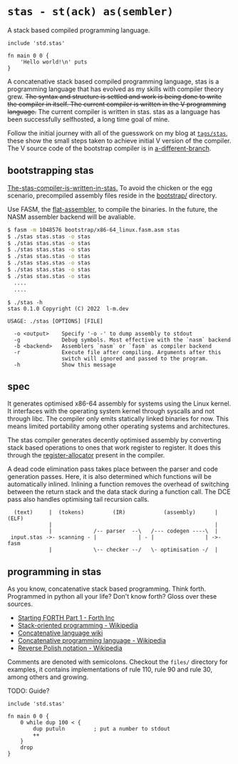 # `stas - st(ack) as(sembler)` 

A stack based compiled programming language.

```
include 'std.stas'

fn main 0 0 {
    'Hello world!\n' puts
}
```

A concatenative stack based compiled programming language, stas is a programming language that has evolved as my skills with compiler theory grew. ~~The syntax and structure is settled and work is being done to write the compiler in itself. The current compiler is written in the V programming language.~~ The current compiler is written in stas. stas as a language has been successfully selfhosted, a long time goal of mine.

Follow the initial journey with all of the guesswork on my blog at [`tags/stas`](https://blog.l-m.dev/tags/stas/), these show the small steps taken to achieve initial V version of the compiler. The V source code of the bootstrap compiler is in [a-different-branch](https://github.com/l1mey112/stas/tree/0.1.0-v-compiler).

## bootstrapping stas

[The-stas-compiler-is-written-in-stas.](./stas.stas) To avoid the chicken or the egg scenario, precompiled assembly files reside in the [bootstrap/](bootstrap/) directory.

Use FASM, the [flat-assembler](https://flatassembler.net/), to compile the binaries. In the future, the NASM assembler backend will be avaliable.

```sh
$ fasm -m 1048576 bootstrap/x86-64_linux.fasm.asm stas
$ ./stas stas.stas -o stas
$ ./stas stas.stas -o stas
$ ./stas stas.stas -o stas
$ ./stas stas.stas -o stas
$ ./stas stas.stas -o stas
$ ./stas stas.stas -o stas
$ ./stas stas.stas -o stas
  ....
  ....
```

```
$ ./stas -h
stas 0.1.0 Copyright (C) 2022  l-m.dev

USAGE: ./stas [OPTIONS] [FILE]

  -o <output>    Specify '-o -' to dump assembly to stdout
  -g             Debug symbols. Most effective with the `nasm` backend
  -b <backend>   Assemblers `nasm` or `fasm` as compiler backend
  -r             Execute file after compiling. Arguments after this
                 switch will ignored and passed to the program.
  -h             Show this message
```

## spec

It generates optimised x86-64 assembly for systems using the Linux kernel. It interfaces with the operating system kernel through syscalls and not through libc. The compiler only emits statically linked binaries for now. This means limited portability among other operating systems and architectures.

The stas compiler generates decently optimised assembly by converting stack based operations to ones that work register to register. It does this through the [register-allocator](./src/x86.stas) present in the compiler.

A dead code elimination pass takes place between the parser and code generation passes. Here, it is also determined which functions will be automatically inlined. Inlining a function removes the overhead of switching between the return stack and the data stack during a function call. The DCE pass also handles optimising tail recursion calls.

```
  (text)     |  (tokens)         (IR)            (assembly)      |  (ELF)
             |                                                   |
             |             /-- parser  --\   /--- codegen ----\  |
 input.stas ->- scanning - |             | - |                | ->- fasm
             |             \-- checker --/   \- optimisation -/  |
```

## programming in stas

As you know, concatenative stack based programming. Think forth. Programmed in python all your life? Don't know forth? Gloss over these sources.

- [Starting FORTH Part 1 - Forth Inc](https://www.forth.com/starting-forth/1-forth-stacks-dictionary/)
- [Stack-oriented programming - Wikipedia](https://en.wikipedia.org/wiki/Stack-oriented_programming)
- [Concatenative language wiki](https://concatenative.org/wiki/view/Front%20Page)
- [Concatenative programming language - Wikipedia](https://en.wikipedia.org/wiki/Concatenative_programming_language)
- [Reverse Polish notation - Wikipedia](https://en.wikipedia.org/wiki/Reverse_Polish_notation)

Comments are denoted with semicolons. Checkout the `files/` directory for examples, it contains implementations of rule 110, rule 90 and rule 30, among others and growing.

TODO: Guide?

```
include 'std.stas'

fn main 0 0 {
    0 while dup 100 < {
        dup putuln         ; put a number to stdout
        ++
    }
    drop
}
```

<!-- ## debugging

Besides the compile time checks, it supports breakpoints with the `_breakpoint` keyword, coupled with some scripts inside GDB it allows you to easily inspect the program at runtime.

```
fn main 0 0 {
    0 while dup 10 < {
        _breakpoint
        ++
    }
    drop
}
```

```
./stasgdb while.stas
flat assembler  version 1.73.30  (1048576 kilobytes memory, x64)
3 passes, 1000 bytes.
Reading symbols from ./a.out...
(No debugging symbols found in ./a.out)
Catchpoint 1 (signal SIGTRAP)

$1 = 0
$2 = 1
$3 = 2
$4 = 3
$5 = 4
$6 = 5
$7 = 6
$8 = 7
$9 = 8
$10 = 9
```

It also supports scope guards.

```
const value { 88 77 + }

fn function_a 0 1 {
    value
}

fn main 0 0 {
    -> 2 {
        3 3
    }

    drop drop

    -> 0 {
        function_a ; <- main.stas:13:9: backtrace
    }

    function_a 165 = assert
    function_a 166 = assert -> "assert message"
}
```

```
main.stas:12:8: scope assertation failed, 1 more value on the stack than expected
main.stas:13:9: backtrace
```

Scope guards assist in debugging, just by skimming a program you know what scopes are self contained and what ones arent. Runtime assertations are also supported and an additional message can be attached. Assertations can also be evaluated at compile time statically. -->
